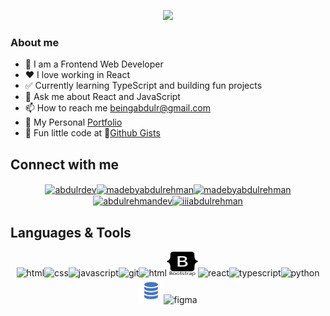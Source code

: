 <p align="center">
    <img src="https://readme-typing-svg.demolab.com/?font=Fira+Code&pause=500&color=FFFFFF&center=true&vCenter=true&width=435&lines=Frontend+Web+Developer;Always+learning+new+things&pause=1000&size=22" />
</p>

### About me

- 💼 I am a Frontend Web Developer
- ❤️ I love working in React
- ✅ Currently learning TypeScript and building fun projects
- 💬 Ask me about React and JavaScript
- 📫 How to reach me beingabdulr@gmail.com
- 🎯 My Personal [Portfolio](https://abdulrehmandev.github.io/)
- 🤏 Fun little code at 🔗[Github Gists](https://gist.github.com/abdulrehmandev)

## Connect with me

<p align="center"><a href="https://linkedin.com/in/abdulrdev" target="blank"><img align="center" src="https://raw.githubusercontent.com/rahuldkjain/github-profile-readme-generator/master/src/images/icons/Social/linked-in-alt.svg" alt="abdulrdev" height="30" width="40" /></a><a href="https://www.behance.net/madebyabdulrehman" target="blank"><img align="center" src="https://raw.githubusercontent.com/rahuldkjain/github-profile-readme-generator/master/src/images/icons/Social/behance.svg" alt="madebyabdulrehman" height="35" width="40" /></a><a href="https://dribbble.com/madebyabdulrehman" target="blank"><img align="center" src="https://raw.githubusercontent.com/rahuldkjain/github-profile-readme-generator/master/src/images/icons/Social/dribbble.svg" alt="madebyabdulrehman" height="32" width="40" /></a><a href="https://codepen.io/abdulrehmandev" target="blank"><img align="center" src="https://raw.githubusercontent.com/rahuldkjain/github-profile-readme-generator/master/src/images/icons/Social/codepen.svg" alt="abdulrehmandev" height="34" width="40" /></a><a href="https://twitter.com/iiiabdulrehman" target="blank"><img align="center" src="https://raw.githubusercontent.com/rahuldkjain/github-profile-readme-generator/master/src/images/icons/Social/twitter.svg" alt="iiiabdulrehman" height="35" width="40" /></a></p>


## Languages & Tools
<div align="center"><img height="40" width="50" alt="html" src="https://raw.githubusercontent.com/rahuldkjain/github-profile-readme-generator/master/src/images/icons/FrontendDevelopment/html.svg"><img height="40" width="50" alt="css" src="https://raw.githubusercontent.com/rahuldkjain/github-profile-readme-generator/master/src/images/icons/FrontendDevelopment/css.svg"><img height="40" width="50" alt="javascript" src="https://raw.githubusercontent.com/rahuldkjain/github-profile-readme-generator/master/src/images/icons/ProgrammingLanguages/javascript.svg"><img src="https://www.vectorlogo.zone/logos/git-scm/git-scm-icon.svg" alt="git" height="40" width="50"/><img height="40" width="50" alt="html" src="https://raw.githubusercontent.com/rahuldkjain/github-profile-readme-generator/master/src/images/icons/FrontendDevelopment/tailwind.svg"><img src="https://raw.githubusercontent.com/devicons/devicon/master/icons/bootstrap/bootstrap-plain-wordmark.svg" alt="bootstrap" height="40" width="50"/><img height="40" width="50" alt="react" src="https://raw.githubusercontent.com/rahuldkjain/github-profile-readme-generator/master/src/images/icons/FrontendDevelopment/reactjs.svg"><img height="40" width="50" alt="typescript" src="https://raw.githubusercontent.com/rahuldkjain/github-profile-readme-generator/master/src/images/icons/ProgrammingLanguages/typescript.svg"><img height="40" width="50" alt="python" src="https://raw.githubusercontent.com/rahuldkjain/github-profile-readme-generator/master/src/images/icons/ProgrammingLanguages/python.svg"><img height="40" width="40" alt="sql" src="https://raw.githubusercontent.com/github/explore/80688e429a7d4ef2fca1e82350fe8e3517d3494d/topics/sql/sql.png"><img src="https://www.vectorlogo.zone/logos/figma/figma-icon.svg" alt="figma" height="40" width="50"/></div>

